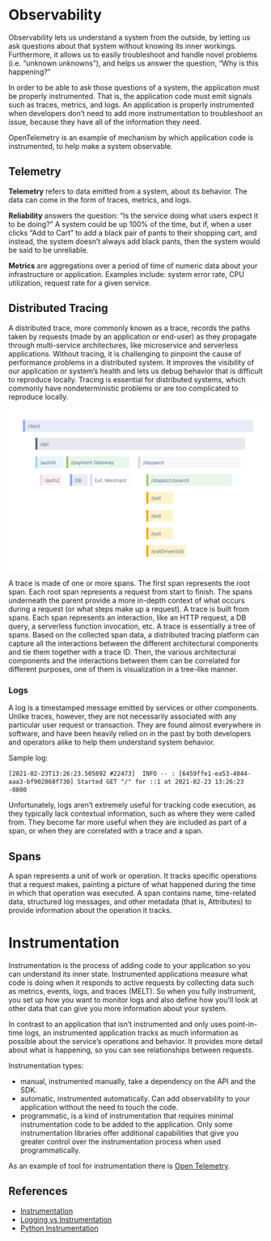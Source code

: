 # Observability
Observability lets us understand a system from the outside, by letting us ask questions about that system without knowing its inner workings. Furthermore, it allows us to easily troubleshoot and handle novel problems (i.e. “unknown unknowns”), and helps us answer the question, “Why is this happening?”

In order to be able to ask those questions of a system, the application must be properly instrumented. That is, the application code must emit signals such as traces, metrics, and logs. An application is properly instrumented when developers don’t need to add more instrumentation to troubleshoot an issue, because they have all of the information they need.

OpenTelemetry is an example of mechanism by which application code is instrumented, to help make a system observable.

## Telemetry

**Telemetry** refers to data emitted from a system, about its behavior. The data can come in the form of traces, metrics, and logs.

**Reliability** answers the question: “Is the service doing what users expect it to be doing?” A system could be up 100% of the time, but if, when a user clicks “Add to Cart” to add a black pair of pants to their shopping cart, and instead, the system doesn’t always add black pants, then the system would be said to be unreliable.

**Metrics** are aggregations over a period of time of numeric data about your infrastructure or application. Examples include: system error rate, CPU utilization, request rate for a given service.

## Distributed Tracing

A distributed trace, more commonly known as a trace, records the paths taken by requests (made by an application or end-user) as they propagate through multi-service architectures, like microservice and serverless applications.
Without tracing, it is challenging to pinpoint the cause of performance problems in a distributed system.
It improves the visibility of our application or system’s health and lets us debug behavior that is difficult to reproduce locally. Tracing is essential for distributed systems, which commonly have nondeterministic problems or are too complicated to reproduce locally.

<p align="center">
    <img src="images/waterfall-trace.svg" alt="Waterfall Trace" />
</p>

A trace is made of one or more spans. The first span represents the root span. Each root span represents a request from start to finish. The spans underneath the parent provide a more in-depth context of what occurs during a request (or what steps make up a request).
A trace is built from spans. Each span represents an interaction, like an HTTP request, a DB query, a serverless function invocation, etc. A trace is essentially a tree of spans. Based on the collected span data, a distributed tracing platform can capture all the interactions between the different architectural components and tie them together with a trace ID. Then, the various architectural components and the interactions between them can be correlated for different purposes, one of them is visualization in a tree-like manner.

### Logs
A log is a timestamped message emitted by services or other components. Unlike traces, however, they are not necessarily associated with any particular user request or transaction. They are found almost everywhere in software, and have been heavily relied on in the past by both developers and operators alike to help them understand system behavior.

Sample log:

```shell
[2021-02-23T13:26:23.505892 #22473]  INFO -- : [6459ffe1-ea53-4044-aaa3-bf902868f730] Started GET "/" for ::1 at 2021-02-23 13:26:23 -0800
```
Unfortunately, logs aren’t extremely useful for tracking code execution, as they typically lack contextual information, such as where they were called from.
They become far more useful when they are included as part of a span, or when they are correlated with a trace and a span.

## Spans
A span represents a unit of work or operation. It tracks specific operations that a request makes, painting a picture of what happened during the time in which that operation was executed.
A span contains name, time-related data, structured log messages, and other metadata (that is, Attributes) to provide information about the operation it tracks.

# Instrumentation 

Instrumentation is the process of adding code to your application so you can understand its inner state. Instrumented applications measure what code is doing when it responds to active requests by collecting data such as metrics, events, logs, and traces (MELT). So when you fully instrument, you set up how you want to monitor logs and also define how you'll look at other data that can give you more information about your system.

In contrast to an application that isn’t instrumented and only uses point-in-time logs, an instrumented application tracks as much information as possible about the service’s operations and behavior. It provides more detail about what is happening, so you can see relationships between requests. 

Instrumentation types:
- manual, instrumented manually, take a dependency on the API and the SDK.
- automatic, instrumented automatically. Can add observability to your application without the need to touch the code.
- programmatic, is a kind of instrumentation that requires minimal instrumentation code to be added to the application. Only some instrumentation libraries offer additional capabilities that give you greater control over the instrumentation process when used programmatically.

As an example of tool for instrumentation there is [Open Telemetry](OpenTelemetry.md).

## References

- [Instrumentation](https://opentelemetry.io/docs/concepts/instrumentation/)
- [Logging vs Instrumentation](https://newrelic.com/blog/best-practices/logging-vs-instrumentation)
- [Python Instrumentation](https://opentelemetry.io/docs/instrumentation/python/automatic/example/)
